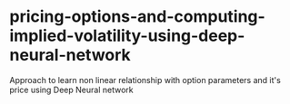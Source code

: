 # pricing-options-and-computing-implied-volatility-using-deep-neural-network
Approach to learn non linear relationship with option parameters and it's price using Deep Neural network
